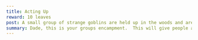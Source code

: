 ```yaml
---
title: Acting Up
reward: 10 leaves
post: A small group of strange goblins are held up in the woods and are pretending like they are Hauflin. They have been peaceful with folks, but we don't trust it.  Find out what is going on and let us know ASAP!
summary: Dade, this is your groups encampment.  This will give people an in to talk with them and find out what is going on.
---
```

